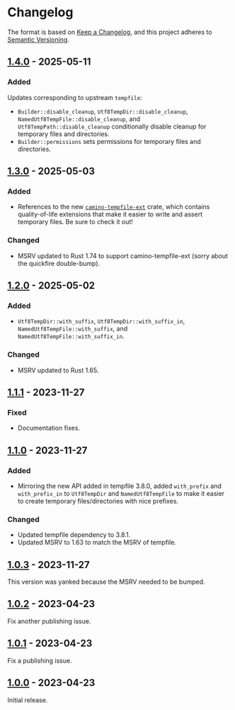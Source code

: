 # Changelog

The format is based on [Keep a Changelog](https://keepachangelog.com/en/1.0.0/),
and this project adheres to [Semantic Versioning](https://semver.org/spec/v2.0.0.html).

## [1.4.0] - 2025-05-11

### Added

Updates corresponding to upstream `tempfile`:

- `Builder::disable_cleanup`, `Utf8TempDir::disable_cleanup`, `NamedUtf8TempFile::disable_cleanup`, and `Utf8TempPath::disable_cleanup` conditionally disable cleanup for temporary files and directories.
- `Builder::permissions` sets permissions for temporary files and directories.

## [1.3.0] - 2025-05-03

### Added

- References to the new [`camino-tempfile-ext`](https://crates.io/crates/camino-tempfile-ext) crate, which contains quality-of-life extensions that make it easier to write and assert temporary files. Be sure to check it out!

### Changed

- MSRV updated to Rust 1.74 to support camino-tempfile-ext (sorry about the quickfire double-bump).

## [1.2.0] - 2025-05-02

### Added

* `Utf8TempDir::with_suffix`, `Utf8TempDir::with_suffix_in`, `NamedUtf8TempFile::with_suffix`, and `NamedUtf8TempFile::with_suffix_in`.

### Changed

- MSRV updated to Rust 1.65.

## [1.1.1] - 2023-11-27

### Fixed

- Documentation fixes.

## [1.1.0] - 2023-11-27

### Added

- Mirroring the new API added in tempfile 3.8.0, added `with_prefix` and `with_prefix_in` to `Utf8TempDir` and `NamedUtf8TempFile` to make it easier to create temporary files/directories with nice prefixes.

### Changed

- Updated tempfile dependency to 3.8.1.
- Updated MSRV to 1.63 to match the MSRV of tempfile.

## [1.0.3] - 2023-11-27

This version was yanked because the MSRV needed to be bumped.

## [1.0.2] - 2023-04-23

Fix another publishing issue.

## [1.0.1] - 2023-04-23

Fix a publishing issue.

## [1.0.0] - 2023-04-23

Initial release.

[1.4.0]: https://github.com/camino-rs/camino-tempfile/releases/tag/camino-tempfile-1.4.0
[1.3.0]: https://github.com/camino-rs/camino-tempfile/releases/tag/camino-tempfile-1.3.0
[1.2.0]: https://github.com/camino-rs/camino-tempfile/releases/tag/camino-tempfile-1.2.0
[1.1.1]: https://github.com/camino-rs/camino-tempfile/releases/tag/camino-tempfile-1.1.1
[1.1.0]: https://github.com/camino-rs/camino-tempfile/releases/tag/camino-tempfile-1.1.0
[1.0.3]: https://github.com/camino-rs/camino-tempfile/releases/tag/camino-tempfile-1.0.3
[1.0.2]: https://github.com/camino-rs/camino-tempfile/releases/tag/camino-tempfile-1.0.2
[1.0.1]: https://github.com/camino-rs/camino-tempfile/releases/tag/camino-tempfile-1.0.1
[1.0.0]: https://github.com/camino-rs/camino-tempfile/releases/tag/camino-tempfile-1.0.0
